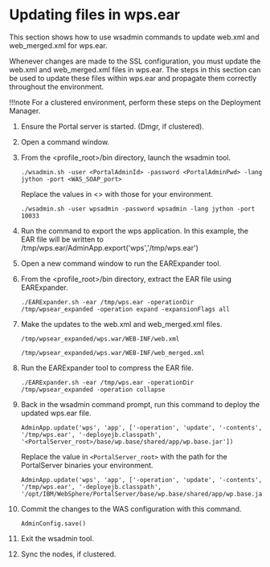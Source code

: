 # Updating files in wps.ear

This section shows how to use wsadmin commands to update web.xml and web\_merged.xml for wps.ear.

Whenever changes are made to the SSL configuration, you must update the web.xml and web\_merged.xml files in wps.ear. The steps in this section can be used to update these files within wps.ear and propagate them correctly throughout the environment.

!!!note
    For a clustered environment, perform these steps on the Deployment Manager.

1.  Ensure the Portal server is started. \(Dmgr, if clustered\).

2.  Open a command window.

3.  From the <profile\_root\>/bin directory, launch the wsadmin tool.

    ```
    ./wsadmin.sh -user <PortalAdminId> -password <PortalAdminPwd> -lang jython -port <WAS_SOAP_port>
    ```

    Replace the values in <\> with those for your environment.

    ```
    ./wsadmin.sh -user wpsadmin -password wpsadmin -lang jython -port 10033
    ```

4.  Run the command to export the wps application. In this example, the EAR file will be written to /tmp/wps.ear/AdminApp.export\('wps','/tmp/wps.ear'\)

5.  Open a new command window to run the EARExpander tool.

6.  From the <profile\_root\>/bin directory, extract the EAR file using EARExpander.

    ```
    ./EARExpander.sh -ear /tmp/wps.ear -operationDir /tmp/wpsear_expanded -operation expand -expansionFlags all
    ```

7.  Make the updates to the web.xml and web\_merged.xml files.

    ```
    /tmp/wpsear_expanded/wps.war/WEB-INF/web.xml
    ```

    ```
    /tmp/wpsear_expanded/wps.war/WEB-INF/web_merged.xml
    ```

8.  Run the EARExpander tool to compress the EAR file.

    ```
    ./EARExpander.sh -ear /tmp/wps.ear -operationDir /tmp/wpsear_expanded -operation collapse
    ```

9.  Back in the wsadmin command prompt, run this command to deploy the updated wps.ear file.

    ```
    AdminApp.update('wps', 'app', ['-operation', 'update', '-contents', '/tmp/wps.ear', '-deployejb.classpath', '<PortalServer_root>/base/wp.base/shared/app/wp.base.jar'])
    ```

    Replace the value in `<PortalServer_root>` with the path for the PortalServer binaries your environment.

    ```
    AdminApp.update('wps', 'app', ['-operation', 'update', '-contents', '/tmp/wps.ear', '-deployejb.classpath', '/opt/IBM/WebSphere/PortalServer/base/wp.base/shared/app/wp.base.jar'])
    ```

10. Commit the changes to the WAS configuration with this command.

    ```
    AdminConfig.save()
    ```

11. Exit the wsadmin tool.

12. Sync the nodes, if clustered.



